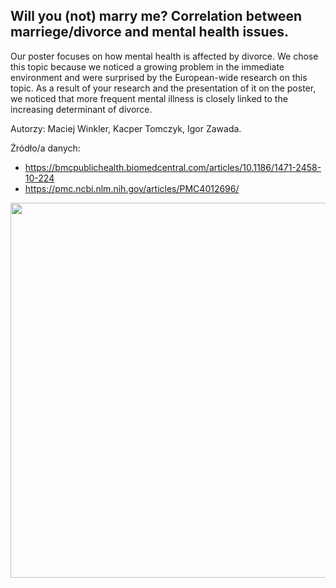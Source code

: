 ## Will you (not) marry me? Correlation between marriege/divorce and mental health issues.

Our poster focuses on how mental health is affected by divorce. We chose this topic because we noticed a growing problem in the immediate environment and were surprised by the European-wide research on this topic. As a result of your research and the presentation of it on the poster, we noticed that more frequent mental illness is closely linked to the increasing determinant of divorce.


Autorzy: Maciej Winkler, Kacper Tomczyk, Igor Zawada.

Żródło/a danych:
- https://bmcpublichealth.biomedcentral.com/articles/10.1186/1471-2458-10-224
- https://pmc.ncbi.nlm.nih.gov/articles/PMC4012696/


<img src="Winkler_Tomczyk_Zawada.png" align="center" width="600"/>

